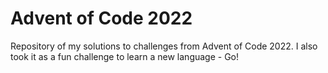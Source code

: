 # Advent of Code 2022

Repository of my solutions to challenges from Advent of Code 2022. I also took it as a fun challenge to learn a new language - Go!
